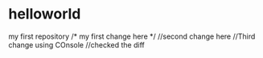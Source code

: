 # helloworld
my first repository
/* my first change here */
//second change here
//Third change using COnsole
//checked the diff
